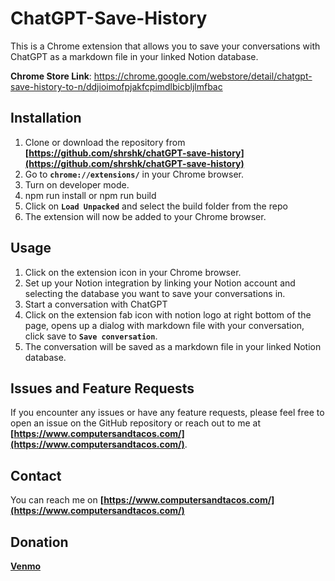 # **ChatGPT-Save-History**

This is a Chrome extension that allows you to save your conversations with ChatGPT as a markdown file in your linked Notion database.

**Chrome Store Link**: https://chrome.google.com/webstore/detail/chatgpt-save-history-to-n/ddjioimofpjakfcpimdlbicbljlmfbac

## **Installation**

1. Clone or download the repository from **[https://github.com/shrshk/chatGPT-save-history](https://github.com/shrshk/chatGPT-save-history)**
2. Go to **`chrome://extensions/`** in your Chrome browser.
3. Turn on developer mode.
4. npm run install or npm run build
5. Click on **`Load Unpacked`** and select the build folder from the repo
6. The extension will now be added to your Chrome browser.

## **Usage**

1. Click on the extension icon in your Chrome browser.
2. Set up your Notion integration by linking your Notion account and selecting the database you want to save your conversations in.
3. Start a conversation with ChatGPT
4. Click on the extension fab icon with notion logo at right bottom of the page, opens up a dialog with markdown file with your conversation, click save to **`Save conversation`**.
5. The conversation will be saved as a markdown file in your linked Notion database.

## **Issues and Feature Requests**

If you encounter any issues or have any feature requests, please feel free to open an issue on the GitHub repository or reach out to me at **[https://www.computersandtacos.com/](https://www.computersandtacos.com/)**.

## **Contact**

You can reach me on **[https://www.computersandtacos.com/](https://www.computersandtacos.com/)**

## **Donation**
**[Venmo](https://www.computersandtacos.com/)**
